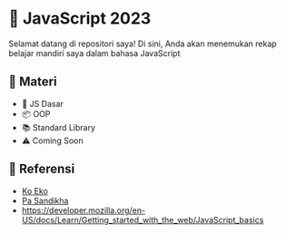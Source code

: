 # 🚀 JavaScript 2023
Selamat datang di repositori saya! Di sini, Anda akan menemukan rekap belajar mandiri saya dalam bahasa JavaScript 

## 📖 Materi
- 📖 JS Dasar
- 📦 OOP
- 📚 Standard Library
- ⚠️ Coming Soon

## 📖 Referensi
- [Ko Eko](https://youtu.be/SDROba_M42g?list=PL-CtdCApEFH8SS0Gsj9_a0cC0jypFEoSg)
- [Pa Sandikha](https://youtu.be/RUTV_5m4VeI?list=PLFIM0718LjIWXagluzROrA-iBY9eeUt4w)
- https://developer.mozilla.org/en-US/docs/Learn/Getting_started_with_the_web/JavaScript_basics
